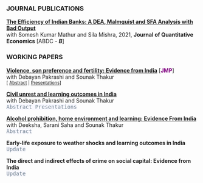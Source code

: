 ### JOURNAL PUBLICATIONS
**[The Efficiency of Indian Banks: A DEA, Malmquist and SFA Analysis with Bad Output](https://link.springer.com/article/10.1007/s40953-021-00247-x)** <br>
with Somesh Kumar Mathur and Sila Mishra, 2021, **Journal of Quantitative Economics** [ABDC - _**B**_]<br>
 
### WORKING PAPERS
**[Violence, son preference and fertility: Evidence from India](https://papers.ssrn.com/sol3/papers.cfm?abstract_id=4541204)** [**<span style="color: purple">JMP</span>**] <br>
with Debayan Pakrashi and Sounak Thakur<br>
<small>[ <a href="#/" onclick="visib('vspf_abs')">Abstract</a> | <a href="#/" onclick="visib('vspf_pres')">Presentations</a>] </small>
<div id="vspf_abs" style="display: none; text-align: justify; line-height: 1.2">
 <small>
Human behavior is influenced by both biology and social norms. Natural selection favors an increase in the ratio of females to males in times of adversity (war, food shortage, etc.). Is it possible that natural selection may be counteracted by social norms? We present novel evidence from Punjab — an Indian state with intense son-preferring norms rooted in culture. We find that exposure to a violent insurgency (1978-93) leaves the overall sex ratio unchanged and intensifies son-biased fertility stopping behaviors. Since most casualties are male, our results are consistent with exposed parents demanding more sons due to a replacement motive.
 </small><br></br></div>
<div id="vspf_pres" style="display: none; text-align: justify; line-height: 1.2">
 <small>
This paper has been presented at the following conferences:<br>
<ol>
<li>2<sup>nd</sup> Meeting of Young Minds in Frontiers of Economics, Indian Institute of Technology Bombay, India_ (2025) </li>
Reflections on Development Economics Conference, Presidency University Kolkata, India (2024) </li>
7<sup>th</sup> Australian Gender Economics Workshop (AGEW), University of Technology Sydney, Australia (2024) </li>
Asian Meeting of the Econometric Society (AMES-CSW), Indian Institute of Technology Delhi, India (2024) </li>
Winter School, Delhi School of Economics and The Econometric Society, India (2023) </li>
</ol> 
</small><br></br></div>

**[Civil unrest and learning outcomes in India](https://papers.ssrn.com/sol3/papers.cfm?abstract_id=4541178)**<br>
with Debayan Pakrashi and Sounak Thakur <br>
<kbd style="background-color: #F8F8FF; color: #708090; border: none; cursor: pointer;" onclick="toggleAbstract('abstract2')"> Abstract </kbd> <kbd style="background-color: #F8F8FF; color: #708090; border: none; cursor: pointer;" onclick="toggleConf('conf2')"> Presentations </kbd>   
<span id="abstract2" class="panel" style="display: none; padding: 0px;text-align: justify; color: gray;">  
We study the effect of civil unrest on learning outcomes of schoolgoing children. The context of the study is the Indian province of Jammu and Kashmir, a part of which (namely, the Kashmir valley) witnessed a sudden intensification in violence in 2010. We exploit this plausibly exogenous intensification in a difference-in-differences framework. Exposed children perform poorly on a basic (grade 2-3 level) literacy and numeracy test as compared to their non-exposed counterparts. The effects are fairly substantial in magnitude (about 0.54 σ and 0.37 σ for language and math, respectively), and persist for at least 2 years. All exposed students, including those in higher classes (grades 6-8 and 9-12), are affected. We provide suggestive evidence that reduced school quality and increased psychological stress amongst students may drive these results.  
</span>
<span id="conf2" class="panel" style="display: none; padding: 5px;text-align: justify; color: gray;">  
This paper has been presented at the following conferences:<br>
Asian Meeting of the Econometric Society (AMES), _Indian Institute of Technology Bombay, India_ (2023)<br>
Research Scholar’s Day, Department of Economic Sciences, _Indian Institute of Technology Kanpur, India_ (2023)<br>
18<sup>th</sup> Annual Conference on Economic Growth and Development, _Indian Statistical Institute, Delhi_ (2023)<br>
17<sup>th</sup> Annual Conference on Economic Growth and Development, _Indian Statistical Institute, Delhi_ (2022)
</span>

**[Alcohol prohibition, home environment and learning: Evidence From India](https://papers.ssrn.com/sol3/papers.cfm?abstract_id=4958902)** <br>
with Deeksha, Sarani Saha and Sounak Thakur <br>
<kbd style="background-color: #F8F8FF; color: #708090; border: none; cursor: pointer;" onclick="toggleAbstract('abstract3')"> Abstract </kbd>  
<span id="abstract3" class="panel" style="display: none; padding: 0px;text-align: justify; color: gray;">  
We study the effects of alcohol prohibition on children’s learning outcomes. We exploit a plausibly exogenous change in the availability of alcohol in the Indian state of Bihar, which implemented a state-wide ban on the manufacturing, sale, transport and consumption of alcohol. Using a difference-in-differences framework, we find that the ban reduced alcohol consumption and improved the learning outcomes of school-going children in Bihar. The results are plausibly driven by lower domestic violence and improvements in the home environment induced by reduced alcohol consumption on the part of adult males.  
</span> 


**Early-life exposure to weather shocks and learning outcomes in India**<br>
<kbd style="background-color: #F8F8FF; color: #708090; border: none; border: none; cursor: pointer;" onclick="toggleAbstract('abstract4')"> Update </kbd> 
<span id="abstract4" class="panel" style="display: none; padding: 0px;text-align: justify; color: gray;">  
Draft coming soon. 
</span>

**The direct and indirect effects of crime on social capital: Evidence from India**<br>
<kbd style="background-color: #F8F8FF; color: #708090; border: none; cursor: pointer;" onclick="toggleAbstract('abstract5')"> Update </kbd> 
<span id="abstract5" class="panel" style="display: none; padding: 0px;text-align: justify; color: gray;">  
Draft coming soon. 
</span>


